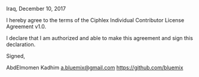 Iraq, December 10, 2017

I hereby agree to the terms of the Ciphlex Individual Contributor License
Agreement v1.0.

I declare that I am authorized and able to make this agreement and sign this
declaration.

Signed,

AbdElmomen Kadhim a.bluemix@gmail.com https://github.com/bluemix
